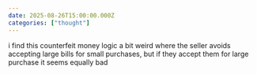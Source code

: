 ```yaml
---
date: 2025-08-26T15:00:00.000Z
categories: ["thought"]
---
```

i find this counterfeit money logic a bit weird where the seller avoids accepting large bills for small purchases, but if they accept them for large purchase it seems equally bad
